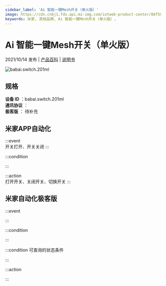 ```yaml
---
sidebar_label: 'Ai 智能一键Mesh开关（单火版）'
image: https://cdn.cnbj1.fds.api.mi-img.com/iotweb-product-center/86f508fc0bd1bea8e815b305e03f7980_1631789527961.png?GalaxyAccessKeyId=AKVGLQWBOVIRQ3XLEW&Expires=9223372036854775807&Signature=3ubgqgxSz1zPIyqUHHwTOA398VY=
keywords: 米家, 其他品牌, Ai 智能一键Mesh开关（单火版）, 
---
```

# Ai 智能一键Mesh开关（单火版）

2021/10/14 发布 | [产品百科](https://home.mi.com/webapp/content/baike/product/index.html?model=babai.switch.201ml/) | [说明书](https://home.mi.com/views/introduction.html?model=babai.switch.201ml&region=cn)

![babai.switch.201ml](https://cdn.cnbj1.fds.api.mi-img.com/iotweb-product-center/86f508fc0bd1bea8e815b305e03f7980_1631789527961.png?GalaxyAccessKeyId=AKVGLQWBOVIRQ3XLEW&Expires=9223372036854775807&Signature=3ubgqgxSz1zPIyqUHHwTOA398VY=)

## 规格  
> 
**设备 ID** ：babai.switch.201ml  
**通讯协议** ：  
**极客版**  ： 待补充 


## 米家APP自动化  

:::event  
开关打开、开关关闭
:::

:::condition  

:::

:::action   
打开开关、关闭开关、切换开关
:::

## 米家自动化极客版  

:::event  

:::

:::condition  

:::

:::condition 可查询的状态条件  

:::

:::action  

:::

        
